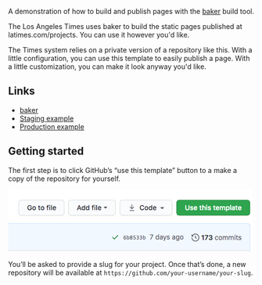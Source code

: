 A demonstration of how to build and publish pages with the [baker](https://github.com/datadesk/baker) build tool.

The Los Angeles Times uses baker to build the static pages published at latimes.com/projects. You can use it however you'd like.

The Times system relies on a private version of a repository like this. With a little configuration, you can use this template to easily publish a page. With a little customization, you can make it look anyway you'd like.

## Links

- [baker]()
- [Staging example](http://baker-example-page-template-staging.s3-website-us-east-1.amazonaws.com/baker-example-page-template/main/)
- [Production example](http://baker-example-page-template-production.s3-website-us-east-1.amazonaws.com/baker-example-page-template/)

## Getting started

The first step is to click GitHub’s “use this template” button to a make a copy of the repository for yourself.

![](./.github/images/use-this-template.png)

You’ll be asked to provide a slug for your project. Once that’s done, a new repository will be available at `https://github.com/your-username/your-slug`.
